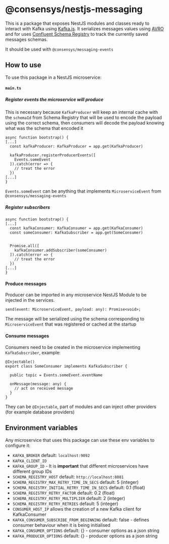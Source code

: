 # @consensys/nestjs-messaging

This is a package that exposes NestJS modules and classes ready to interact with Kafka using [Kafka.js](https://kafka.js.org/).
It serializes messages values using [AVRO](https://avro.apache.org/) and for uses [Confluent Schema Registry](https://www.confluent.io/confluent-schema-registry/) to track the currently saved messages schemas.

It should be used with `@consensys/messaging-events`

## How to use

To use this package in a NestJS microservice:

#### `main.ts`

##### Register events the microservice will produce

This is necessary because `KafkaProducer` will keep an internal cache with the `schemaId` from Schema Registry that will be used to encode the payload using the correct schema, then consumers will decode the payload knowing what was the schema that encoded it

```
async function bootstrap() {
[...]
  const kafkaProducer: KafkaProducer = app.get(KafkaProducer)

  kafkaProducer.registerProducerEvents([
    Events.someEvent
  ]).catch(error => {
    // treat the error
  })
[...]
}
```


`Events.someEvent` can be anything that implements `MicroserviceEvent` from `@consensys/messaging-events`

##### Register subscribers 

```
async function bootstrap() {
[...]
  const kafkaConsumer: KafkaConsumer = app.get(KafkaConsumer)
  const someConsumer: KafkaSubscriber = app.get(SomeConsumer)


  Promise.all([
    kafkaConsumer.addSubscriber(someConsumer)
  ]).catch(error => {
    // treat the error
  })
[...]
}
```

#### Produce messages

Producer can be imported in any microservice NestJS Module to be injected in the services.

```
send(event: MicroserviceEvent, payload: any): Promise<void>;

```

The message will be serialized using the schema corresponding to `MicroserviceEvent` that was registered or cached at the startup

#### Consume messages

Consumers need to be created in the microservice implementing `KafkaSubscriber`, example:

```
@Injectable()
export class SomeConsumer implements KafkaSubscriber {

  public topic = Events.someEvent.eventName

  onMessage(message: any) {
    // act on received message
  }
}
```

They can be `@Injectable`, part of modules and can inject other providers (for example database providers)

## Environment variables

Any microservice that uses this package can use these env variables to configure it:

* `KAFKA_BROKER` default: `localhost:9092`
* `KAFKA_CLIENT_ID` 
* `KAFKA_GROUP_ID` - It is **important** that different microservices have different group IDs
* `SCHEMA_REGISTRY_HOST` default: `http://localhost:8081`
* `SCHEMA_REGISTRY_MAX_RETRY_TIME_IN_SECS` default: 5 (integer)
* `SCHEMA_REGISTRY_INITIAL_RETRY_TIME_IN_SECS` default: 0.1 (float)
* `SCHEMA_REGISTRY_RETRY_FACTOR` default: 0.2 (float)
* `SCHEMA_REGISTRY_RETRY_MULTIPLIER` default: 2 (integer)
* `SCHEMA_REGISTRY_RETRY_RETRIES` default: 5 (integer)
* `CONSUMER_HOST_IP` allows the creation of a new Kafka client for KafkaConsumer
* `KAFKA_CONSUMER_SUBSCRIBE_FROM_BEGINNING` default: false - defines consumer behaviour when it is being initialised
* `KAFKA_CONSUMER_OPTIONS` default: {} - consumer options as a json string
* `KAFKA_PRODUCER_OPTIONS` default: {} - producer options as a json string
